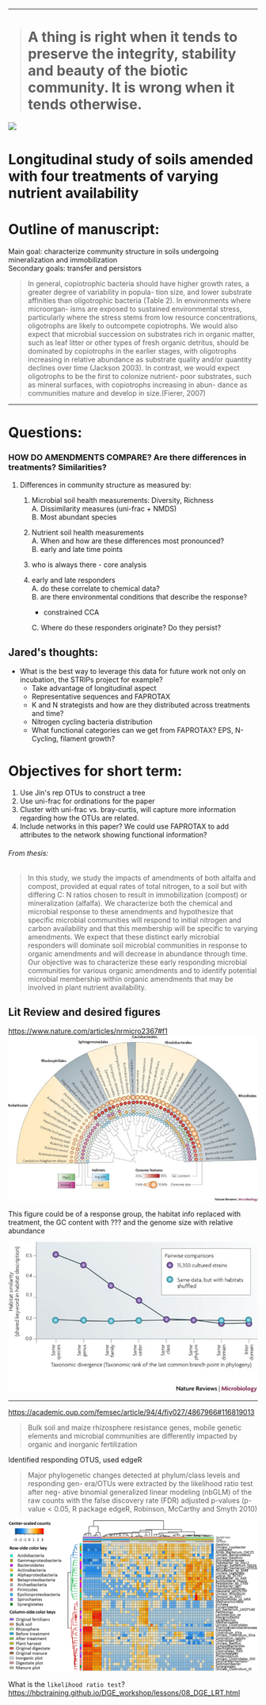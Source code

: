 ------------------------------------------------------------------------

> A thing is right when it tends to preserve the integrity, stability and beauty of the biotic community. It is wrong when it tends otherwise.
> ============================================================================================================================================

![](./images/giphy.gif)

Longitudinal study of soils amended with four treatments of varying nutrient availability
=========================================================================================

Outline of manuscript:
======================

Main goal: characterize community structure in soils undergoing
mineralization and immobilization  
Secondary goals: transfer and persistors

> In general, copiotrophic bacteria should have higher growth rates, a
> greater degree of variability in popula- tion size, and lower
> substrate affinities than oligotrophic bacteria (Table 2). In
> environments where microorgan- isms are exposed to sustained
> environmental stress, particularly where the stress stems from low
> resource concentrations, oligotrophs are likely to outcompete
> copiotrophs. We would also expect that microbial succession on
> substrates rich in organic matter, such as leaf litter or other types
> of fresh organic detritus, should be dominated by copiotrophs in the
> earlier stages, with oligotrophs increasing in relative abundance as
> substrate quality and/or quantity declines over time (Jackson 2003).
> In contrast, we would expect oligotrophs to be the first to colonize
> nutrient- poor substrates, such as mineral surfaces, with copiotrophs
> increasing in abun- dance as communities mature and develop in
> size.(Fierer, 2007)

------------------------------------------------------------------------

Questions:
==========

### HOW DO AMENDMENTS COMPARE? Are there differences in treatments? Similarities?

1.  Differences in community structure as measured by:
    1.  Microbial soil health measurements: Diversity, Richness  
        A. Dissimilarity measures (uni-frac + NMDS)  
        B. Most abundant species  
    2.  Nutrient soil health measurements  
        A. When and how are these differences most pronounced?  
        B. early and late time points  
    3.  who is always there - core analysis  
    4.  early and late responders  
        A. do these correlate to chemical data?  
        B. are there environmental conditions that describe the
        response?  
        + constrained CCA

        C. Where do these responders originate? Do they persist?

Jared's thoughts:
-----------------

-   What is the best way to leverage this data for future work not only
    on incubation, the STRIPs project for example?
    -   Take advantage of longitudinal aspect
    -   Representative sequences and FAPROTAX
    -   K and N strategists and how are they distributed across
        treatments and time?
    -   Nitrogen cycling bacteria distribution
    -   What functional categories can we get from FAPROTAX? EPS,
        N-Cycling, filament growth?

Objectives for short term:
==========================

1.  Use Jin's rep OTUs to construct a tree
2.  Use uni-frac for ordinations for the paper
3.  Cluster with uni-frac vs. bray-curtis, will capture more information
    regarding how the OTUs are related.
4.  Include networks in this paper? We could use FAPROTAX to add
    attributes to the network showing functional information?

###### From thesis:

> In this study, we study the impacts of amendments of both alfalfa and
> compost, provided at equal rates of total nitrogen, to a soil but with
> differing C: N ratios chosen to result in immobilization (compost) or
> mineralization (alfalfa). We characterize both the chemical and
> microbial response to these amendments and hypothesize that specific
> microbial communities will respond to initial nitrogen and carbon
> availability and that this membership will be specific to varying
> amendments. We expect that these distinct early microbial responders
> will dominate soil microbial communities in response to organic
> amendments and will decrease in abundance through time. Our objective
> was to characterize these early responding microbial communities for
> various organic amendments and to identify potential microbial
> membership within organic amendments that may be involved in plant
> nutrient availability.

Lit Review and desired figures
------------------------------

<https://www.nature.com/articles/nrmicro2367#f1>  
![](./images/nrmicro2367-f1.jpg)

This figure could be of a response group, the habitat info replaced with
treatment, the GC content with ??? and the genome size with relative
abundance

![](./images/nrmicro2367-f4.jpg)

------------------------------------------------------------------------

<https://academic.oup.com/femsec/article/94/4/fiy027/4867966#116819013>

> Bulk soil and maize rhizosphere resistance genes, mobile genetic
> elements and microbial communities are differently impacted by organic
> and inorganic fertilization

Identified responding OTUS, used edgeR

> Major phylogenetic changes detected at phylum/class levels and
> responding gen- era/OTUs were extracted by the likelihood ratio test
> after neg- ative binomial generalized linear modeling (nbGLM) of the
> raw counts with the false discovery rate (FDR) adjusted p-values
> (p-value &lt; 0.05, R package edgeR, Robinson, McCarthy and Smyth
> 2010)

![](./images/fiy027fig4.jpeg)

What is the `likelihood ratio test`?  
<https://hbctraining.github.io/DGE_workshop/lessons/08_DGE_LRT.html>
